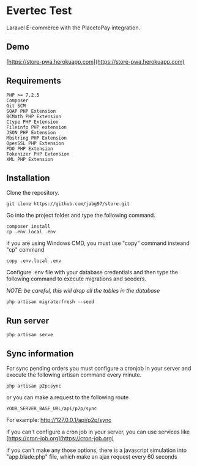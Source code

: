 # Evertec Test

Laravel E-commerce with the PlacetoPay integration.

## Demo

[https://store-pwa.herokuapp.com](https://store-pwa.herokuapp.com)


## Requirements

```
PHP >= 7.2.5
Composer
Git SCM
SOAP PHP Extension
BCMath PHP Extension
Ctype PHP Extension
Fileinfo PHP extension
JSON PHP Extension
Mbstring PHP Extension
OpenSSL PHP Extension
PDO PHP Extension
Tokenizer PHP Extension
XML PHP Extension
```

## Installation

Clone the repository.

```
git clone https://github.com/jabg97/store.git
```

Go into the project folder and type the following command.

```
composer install
cp .env.local .env
```
if you are using Windows CMD, you must use "copy" command insteand "cp" command
```
copy .env.local .env
```
Configure .env file with your database credentials and then type the following command to execute migrations and seeders.

*NOTE: be careful, this will drop all the tables in the database*
```
php artisan migrate:fresh --seed
```
## Run server

```
php artisan serve
```

## Sync information

For sync pending orders you must configure a cronjob in your server and execute the following artisan command every minute.

```
php artisan p2p:sync
```
or you can make a request to the following route

```
YOUR_SERVER_BASE_URL/api/p2p/sync 
```
For example:
http://127.0.0.1/api/p2p/sync

if you can't configure a cron job in your server, you can use services like 
[https://cron-job.org](https://cron-job.org)

if you can't make any those options, there is a javascript simulation into "app.blade.php" file, which make an ajax request every 60 seconds